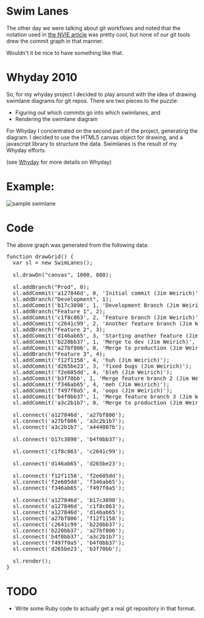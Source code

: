 # Swim Lanes

The other day we were talking about git workflows and noted that the
notation used in [the NVIE article](http://nvie.com/git-model "Git
Model") was pretty cool, but none of our git tools drew the commit
graph in that manner.

Wouldn't it be nice to have something like that.

# Whyday 2010

So, for my whyday project I decided to play around with the idea of
drawing swimlane diagrams for git repos.  There are two pieces to the
puzzle:

* Figuring out which commits go into which swimlanes, and
* Rendering the swimlane diagram

For Whyday I concentrated on the second part of the project,
generating the diagram.  I decided to use the HTML5 canvas object for
drawing, and a javascript library to structure the data.  Swimlanes is
the result of my Whyday efforts.

(see [Whyday](http://whyday.org "Whyday") for more details on Whyday)

# Example:

![sample swimlane](http://github.com/jimweirich/swimlanes/raw/master/samples/swimlanes.jpg)

# Code

The above graph was generated from the following data:

<pre>function drawGrid() {
  var sl = new SwimLanes();

  sl.drawOn("canvas", 1000, 800);

  sl.addBranch("Prod", 0);
  sl.addCommit('a127846d', 0, 'Initial commit (Jim Weirich)');
  sl.addBranch("Development", 1);
  sl.addCommit('b17c3898', 1, 'Development Branch (Jim Weirich)');
  sl.addBranch("Feature 1", 2);
  sl.addCommit('c1f8c863', 2, 'Feature branch (Jim Weirich)');
  sl.addCommit('c2641c99', 2, 'Another feature branch (Jim Weirich)');
  sl.addBranch("Feature 2", 3);
  sl.addCommit('d146ab65', 3, 'Starting another feature (Jim Weirich)');
  sl.addCommit('b220bb37', 1, 'Merge to dev (Jim Weirich)', 'm');
  sl.addCommit('a27bf806', 0, 'Merge to production (Jim Weirich)', 'm');
  sl.addBranch("Feature 3", 4);
  sl.addCommit('f12f1158', 4, 'huh (Jim Weirich)');
  sl.addCommit('d265be23', 3, 'fixed bugs (Jim Weirich)');
  sl.addCommit('f2e605dd', 4, 'bleh (Jim Weirich)');
  sl.addCommit('b3f70bb', 1, 'Merge feature branch 2 (Jim Weirich)', 'm');
  sl.addCommit('f346ab65', 4, 'meh (Jim Weirich)');
  sl.addCommit('f497f0a5', 4, 'oops (Jim Weirich)');
  sl.addCommit('b4f0bb37', 1, 'Merge feature branch 3 (Jim Weirich)', 'm');
  sl.addCommit('a3c2b1b7', 0, 'Merge to production (Jim Weirich)', 'm');

  sl.connect('a127846d', 'a27bf806');
  sl.connect('a27bf806', 'a3c2b1b7');
  sl.connect('a3c2b1b7', 'a444807b');

  sl.connect('b17c3898', 'b4f0bb37');

  sl.connect('c1f8c863', 'c2641c99');

  sl.connect('d146ab65', 'd265be23');

  sl.connect('f12f1158', 'f2e605dd');
  sl.connect('f2e605dd', 'f346ab65');
  sl.connect('f346ab65', 'f497f0a5');

  sl.connect('a127846d', 'b17c3898');
  sl.connect('a127846d', 'c1f8c863');
  sl.connect('a127846d', 'd146ab65');
  sl.connect('a27bf806', 'f12f1158');
  sl.connect('c2641c99', 'b220bb37');
  sl.connect('b220bb37', 'a27bf806');
  sl.connect('b4f0bb37', 'a3c2b1b7');
  sl.connect('f497f0a5', 'b4f0bb37');
  sl.connect('d265be23', 'b3f70bb');

  sl.render();
}
</pre>

# TODO

* Write some Ruby code to actually get a real git repository in that format.
